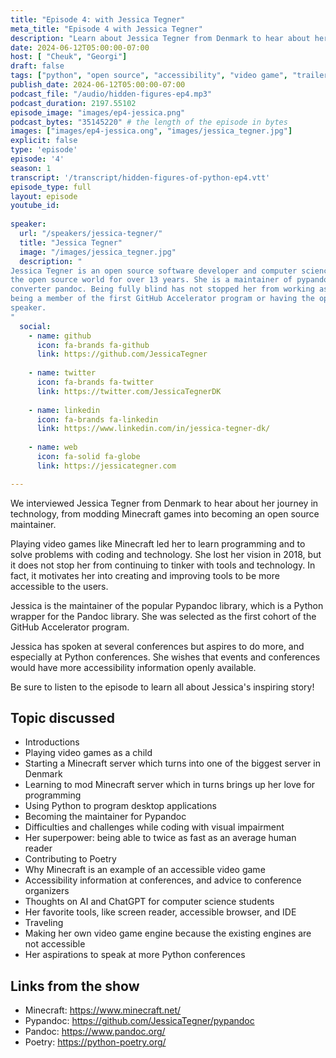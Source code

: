 ```yaml
---
title: "Episode 4: with Jessica Tegner"
meta_title: "Episode 4 with Jessica Tegner"
description: "Learn about Jessica Tegner from Denmark to hear about her journey in technology, from modding Minecraft games into becoming an open source maintainer."
date: 2024-06-12T05:00:00-07:00
host: [ "Cheuk", "Georgi"]
draft: false
tags: ["python", "open source", "accessibility", "video game", "trailer"]
publish_date: 2024-06-12T05:00:00-07:00
podcast_file: "/audio/hidden-figures-ep4.mp3"
podcast_duration: 2197.55102
episode_image: "images/ep4-jessica.png"
podcast_bytes: "35145220" # the length of the episode in bytes
images: ["images/ep4-jessica.ong", "images/jessica_tegner.jpg"]
explicit: false 
type: 'episode'
episode: '4'
season: 1
transcript: '/transcript/hidden-figures-of-python-ep4.vtt'
episode_type: full
layout: episode
youtube_id: 
  
speaker:
  url: "/speakers/jessica-tegner/"
  title: "Jessica Tegner"
  image: "/images/jessica_tegner.jpg"
  description: "
Jessica Tegner is an open source software developer and computer science student from Denmark who has been a part of 
the open source world for over 13 years. She is a maintainer of pypandoc, a thin wrapper for the universal document
converter pandoc. Being fully blind has not stopped her from working as a software engineer intern at Uber,
being a member of the first GitHub Accelerator program or having the opportunity of being a world-conference public
speaker.
"
  social:
    - name: github
      icon: fa-brands fa-github
      link: https://github.com/JessicaTegner
  
    - name: twitter
      icon: fa-brands fa-twitter
      link: https://twitter.com/JessicaTegnerDK
  
    - name: linkedin
      icon: fa-brands fa-linkedin
      link: https://www.linkedin.com/in/jessica-tegner-dk/
    
    - name: web
      icon: fa-solid fa-globe
      link: https://jessicategner.com

---
```


We interviewed Jessica Tegner from Denmark to hear about her journey in technology,
from modding Minecraft games into becoming an open
source maintainer.

Playing video games like Minecraft led her to learn programming and to solve problems with coding and technology.
She lost her vision in 2018, but it does not stop her from continuing to tinker with tools and technology. In
fact, it motivates her into creating and improving tools to be more accessible to the users.

Jessica is the maintainer of the popular Pypandoc library, which is a Python wrapper for the Pandoc library.
She was selected as the first cohort of the GitHub Accelerator program.

Jessica has spoken at several conferences but aspires to do more, and especially at Python conferences.
She wishes that events and conferences would have more accessibility information openly available.

Be sure to listen to the episode to learn all about Jessica's inspiring story!

## Topic discussed

- Introductions
- Playing video games as a child
- Starting a Minecraft server which turns into one of the biggest server in Denmark
- Learning to mod Minecraft server which in turns brings up her love for programming
- Using Python to program desktop applications
- Becoming the maintainer for Pypandoc
- Difficulties and challenges while coding with visual impairment
- Her superpower: being able to twice as fast as an average human reader
- Contributing to Poetry
- Why Minecraft is an example of an accessible video game
- Accessibility information at conferences, and advice to conference organizers
- Thoughts on AI and ChatGPT for computer science students
- Her favorite tools, like screen reader, accessible browser, and IDE
- Traveling
- Making her own video game engine because the existing engines are not accessible
- Her aspirations to speak at more Python conferences

## Links from the show

- Minecraft: https://www.minecraft.net/
- Pypandoc: https://github.com/JessicaTegner/pypandoc
- Pandoc: https://www.pandoc.org/
- Poetry: https://python-poetry.org/

